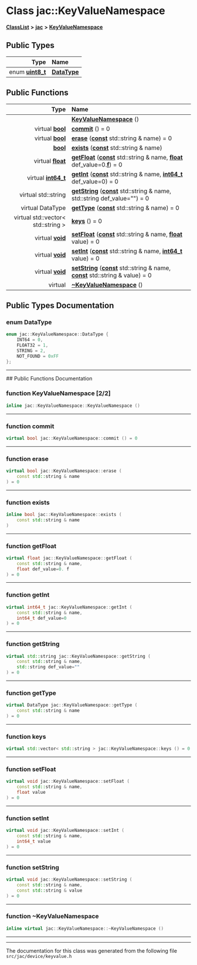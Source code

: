 

# Class jac::KeyValueNamespace



[**ClassList**](annotated.md) **>** [**jac**](namespacejac.md) **>** [**KeyValueNamespace**](classjac_1_1KeyValueNamespace.md)






















## Public Types

| Type | Name |
| ---: | :--- |
| enum [**uint8\_t**](classjac_1_1Device.md) | [**DataType**](#enum-datatype)  <br> |




















## Public Functions

| Type | Name |
| ---: | :--- |
|   | [**KeyValueNamespace**](#function-keyvaluenamespace-22) () <br> |
| virtual [**bool**](classjac_1_1Device.md) | [**commit**](#function-commit) () = 0<br> |
| virtual [**bool**](classjac_1_1Device.md) | [**erase**](#function-erase) ([**const**](classjac_1_1Device.md) std::string & name) = 0<br> |
|  [**bool**](classjac_1_1Device.md) | [**exists**](#function-exists) ([**const**](classjac_1_1Device.md) std::string & name) <br> |
| virtual [**float**](classjac_1_1Device.md) | [**getFloat**](#function-getfloat) ([**const**](classjac_1_1Device.md) std::string & name, [**float**](classjac_1_1Device.md) def\_value=0.[**f**](classjac_1_1Device.md)) = 0<br> |
| virtual [**int64\_t**](classjac_1_1Device.md) | [**getInt**](#function-getint) ([**const**](classjac_1_1Device.md) std::string & name, [**int64\_t**](classjac_1_1Device.md) def\_value=0) = 0<br> |
| virtual std::string | [**getString**](#function-getstring) ([**const**](classjac_1_1Device.md) std::string & name, std::string def\_value="") = 0<br> |
| virtual DataType | [**getType**](#function-gettype) ([**const**](classjac_1_1Device.md) std::string & name) = 0<br> |
| virtual std::vector&lt; std::string &gt; | [**keys**](#function-keys) () = 0<br> |
| virtual [**void**](classjac_1_1Device.md) | [**setFloat**](#function-setfloat) ([**const**](classjac_1_1Device.md) std::string & name, [**float**](classjac_1_1Device.md) value) = 0<br> |
| virtual [**void**](classjac_1_1Device.md) | [**setInt**](#function-setint) ([**const**](classjac_1_1Device.md) std::string & name, [**int64\_t**](classjac_1_1Device.md) value) = 0<br> |
| virtual [**void**](classjac_1_1Device.md) | [**setString**](#function-setstring) ([**const**](classjac_1_1Device.md) std::string & name, [**const**](classjac_1_1Device.md) std::string & value) = 0<br> |
| virtual  | [**~KeyValueNamespace**](#function-keyvaluenamespace) () <br> |




























## Public Types Documentation




### enum DataType 

```C++
enum jac::KeyValueNamespace::DataType {
    INT64 = 0,
    FLOAT32 = 1,
    STRING = 2,
    NOT_FOUND = 0xFF
};
```




<hr>
## Public Functions Documentation




### function KeyValueNamespace [2/2]

```C++
inline jac::KeyValueNamespace::KeyValueNamespace () 
```




<hr>



### function commit 

```C++
virtual bool jac::KeyValueNamespace::commit () = 0
```




<hr>



### function erase 

```C++
virtual bool jac::KeyValueNamespace::erase (
    const std::string & name
) = 0
```




<hr>



### function exists 

```C++
inline bool jac::KeyValueNamespace::exists (
    const std::string & name
) 
```




<hr>



### function getFloat 

```C++
virtual float jac::KeyValueNamespace::getFloat (
    const std::string & name,
    float def_value=0. f
) = 0
```




<hr>



### function getInt 

```C++
virtual int64_t jac::KeyValueNamespace::getInt (
    const std::string & name,
    int64_t def_value=0
) = 0
```




<hr>



### function getString 

```C++
virtual std::string jac::KeyValueNamespace::getString (
    const std::string & name,
    std::string def_value=""
) = 0
```




<hr>



### function getType 

```C++
virtual DataType jac::KeyValueNamespace::getType (
    const std::string & name
) = 0
```




<hr>



### function keys 

```C++
virtual std::vector< std::string > jac::KeyValueNamespace::keys () = 0
```




<hr>



### function setFloat 

```C++
virtual void jac::KeyValueNamespace::setFloat (
    const std::string & name,
    float value
) = 0
```




<hr>



### function setInt 

```C++
virtual void jac::KeyValueNamespace::setInt (
    const std::string & name,
    int64_t value
) = 0
```




<hr>



### function setString 

```C++
virtual void jac::KeyValueNamespace::setString (
    const std::string & name,
    const std::string & value
) = 0
```




<hr>



### function ~KeyValueNamespace 

```C++
inline virtual jac::KeyValueNamespace::~KeyValueNamespace () 
```




<hr>

------------------------------
The documentation for this class was generated from the following file `src/jac/device/keyvalue.h`

